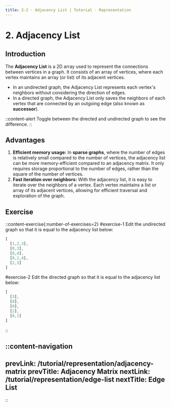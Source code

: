 ```yaml
---
title: 2-2 · Adjacency List | Tutorial - Representation
---
```


# 2. Adjacency List

## Introduction
The **Adjacency List** is a 2D array used to represent the connections between vertices in a graph. It consists of an array of vertices, where each vertex maintains an array (or list) of its adjacent vertices.

- In an undirected graph, the Adjacency List represents each vertex's neighbors without considering the direction of edges.
- In a directed graph, the Adjacency List only saves the neighbors of each vertex that are connected by an outgoing edge (also known as **successor**).

::content-alert
Toggle between the directed and undirected graph to see the difference.
::

## Advantages

1. **Efficient memory usage:** In **sparse graphs**, where the number of edges is relatively small compared to the number of vertices, the adjacency list can be more memory-efficient compared to an adjacency matrix. It only requires storage proportional to the number of edges, rather than the square of the number of vertices.
2. **Fast iteration over neighbors:** With the adjacency list, it is easy to iterate over the neighbors of a vertex. Each vertex maintains a list or array of its adjacent vertices, allowing for efficient traversal and exploration of the graph.

## Exercise

::content-exercise{:number-of-exercises=2}
#exercise-1
Edit the undirected graph so that it is equal to the adjacency list below:
```js
[ 
  [1,2,3],
  [0,3],
  [0,4],
  [0,1,4],
  [2,3]
]
```

#exercise-2
Edit the directed graph so that it is equal to the adjacency list below:
```js
[
  [3],
  [0],
  [0],
  [2],
  [0,1]
]
```
::

::content-navigation
---
prevLink: /tutorial/representation/adjacency-matrix
prevTitle: Adjacency Matrix
nextLink: /tutorial/representation/edge-list
nextTitle: Edge List
---
::
